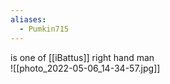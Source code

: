 ```yaml
---
aliases:
  - Pumkin715
---
```

is one of [[iBattus]] right hand man  
![[photo_2022-05-06_14-34-57.jpg]]